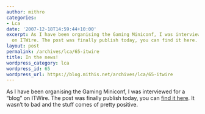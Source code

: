 ```yaml
---
author: mithro
categories:
- Lca
date: '2007-12-18T14:59:44+10:00'
excerpt: As I have been organising the Gaming Miniconf, I was interviewed for a “blog”
  on ITWire. The post was finally publish today, you can find it here. It wasn’t to...
layout: post
permalink: /archives/lca/65-itwire
title: In the news!
wordpress_category: lca
wordpress_id: 65
wordpress_url: https://blog.mithis.net/archives/lca/65-itwire
---
```


<div ><p>As I have been organising the Gaming Miniconf, I was interviewed for a “blog” on ITWire. The post was finally publish today, you can <a href="http://www.itwire.com/content/view/15824/1090/1/0/">find it here</a>. It wasn’t to bad and the stuff comes of pretty positive.</p></div>